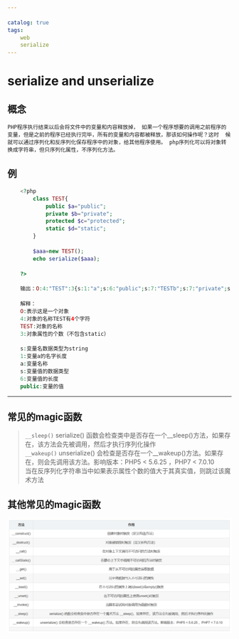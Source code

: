 ```yaml
---

catalog: true
tags:
    web
    serialize
---
```


# serialize and unserialize

## 概念

```
PHP程序执行结束以后会将文件中的变量和内容释放掉， 如果一个程序想要的调用之前程序的变量，但是之前的程序已经执行完毕，所有的变量和内容都被释放，那该如何操作呢？这时  候就可以通过序列化和反序列化保存程序中的对象，给其他程序使用。 php序列化可以将对象转换成字符串，但只序列化属性，不序列化方法。
```

## 例

```php
    <?php
        class TEST{
            public $a="public";  
            private $b="private";  
            protected $c="protected";  
            static $d="static";  
        }

        $aaa=new TEST();  
        echo serialize($aaa);  

    ?>

    输出：O:4:"TEST":3{s:1:"a";s:6:"public";s:7:"TESTb";s:7:"private";s:4:"*c";s:9:"protected";}  

    解释：  
    O:表示这是一个对象  
    4:对象的名称TEST有4个字符  
    TEST:对象的名称  
    3:对象属性的个数（不包含static）  

    s:变量名数据类型为string  
    1:变量a的名字长度   
    a:变量名称  
    s:变量值的数据类型  
    6:变量值的长度  
    public:变量的值  
```

---

## 常见的magic函数  

> `__sleep()`    serialize() 函数会检查类中是否存在一个__sleep()方法，如果存在，该方法会先被调用，然后才执行序列化操作  
`__wakeup()`    unserialize() 会检查是否存在一个__wakeup()方法。如果存在，则会先调用该方法。影响版本：PHP5 < 5.6.25 ，PHP7 < 7.0.10  
当在反序列化字符串当中如果表示属性个数的值大于其真实值，则跳过该魔术方法

## 其他常见的magic函数

![magic](/img/magic.png)
